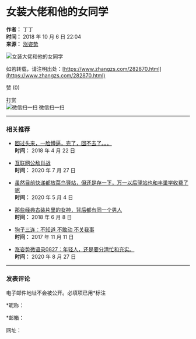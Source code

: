# 女装大佬和他的女同学

**作者：** 丁丁  
**时间：** 2018 年 10 月 6 日 22:04  
**来源：** [涨姿势](https://www.zhangzs.com/category/gossip)

![女装大佬和他的女同学](https://lz.sinaimg.cn/mw690/006GttFfgy1fvy5i4j8hvj30k00k0abe.jpg)

如若转载，请注明出处：[https://www.zhangzs.com/282870.html](https://www.zhangzs.com/282870.html)

赞 (0)

打赏  
![微信扫一扫](https://www.zhangzs.com/wp-content/uploads/2020/05/2020050915544542.jpg) 微信扫一扫

---

### 相关推荐

- [回过头来，一脸懵逼，完了，回不去了。。。 ​​​​](https://www.zhangzs.com/264168.html)  
  **时间：** 2018 年 4 月 22 日

- [互联网公敌肖战](https://www.zhangzs.com/381531.html)  
  **时间：** 2020 年 7 月 27 日

- [虽然目前快递都放菜鸟驿站，但还是存一下，万一以后驿站也和丰巢学收费了呢](https://www.zhangzs.com/372962.html)  
  **时间：** 2020 年 5 月 4 日

- [那些经典古装片里的女神，背后都有同一个男人](https://www.zhangzs.com/269481.html)  
  **时间：** 2018 年 6 月 8 日

- [狗子三连：不知道 不敢动 不关我事](https://www.zhangzs.com/246608.html)  
  **时间：** 2017 年 11 月 11 日

- [涨姿势微语录0827：年轻人，还是要分清忙和充实。 ​​​​](https://www.zhangzs.com/384168.html)  
  **时间：** 2020 年 8 月 27 日

---

### 发表评论
电子邮件地址不会被公开。必填项已用*标注

*昵称：

*邮箱：

网址：